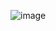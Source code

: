 ![image](https://user-images.githubusercontent.com/29282143/105146871-c91d2900-5b43-11eb-97c9-1a7826bf005d.png)
